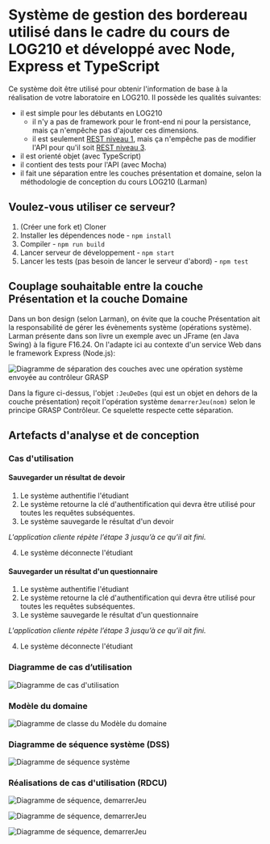 # Système de gestion des bordereau utilisé dans le cadre du cours de LOG210 et développé avec Node, Express et TypeScript

Ce système doit être utilisé pour obtenir l'information de base à la réalisation de votre laboratoire en LOG210. Il possède les qualités suivantes:

 - il est simple pour les débutants en LOG210
   - il n'y a pas de framework pour le front-end ni pour la persistance, mais ça n'empêche pas d'ajouter ces dimensions.
   - il est seulement [REST niveau 1](https://restfulapi.net/richardson-maturity-model/#level-one), mais ça n'empêche pas de modifier l'API pour qu'il soit [REST niveau 3](https://restfulapi.net/richardson-maturity-model/#level-three). 
 - il est orienté objet (avec TypeScript)
 - il contient des tests pour l'API (avec Mocha)
 - il fait une séparation entre les couches présentation et domaine, selon la méthodologie de conception du cours LOG210 (Larman)

## Voulez-vous utiliser ce serveur?

1. (Créer une fork et) Cloner
2. Installer les dépendences node - `npm install`
3. Compiler - `npm run build`
4. Lancer serveur de développement - `npm start`
5. Lancer les tests (pas besoin de lancer le serveur d'abord) - `npm test`

## Couplage souhaitable entre la couche Présentation et la couche Domaine

Dans un bon design (selon Larman), on évite que la couche Présentation ait la responsabilité de gérer les évènements système (opérations système). Larman présente dans son livre un exemple avec un JFrame (en Java Swing) à la figure F16.24. On l'adapte ici au contexte d'un service Web dans le framework Express (Node.js):

![Diagramme de séparation des couches avec une opération système envoyée au contrôleur GRASP](http://www.plantuml.com/plantuml/proxy?fmt=svg&src=https://bitbucket.org/yvanross/log210-systeme-gestion-bordereau-node-express-ts/src/master/docs/figure-f16.24-web.puml?cacheinc=5)

Dans la figure ci-dessus, l'objet `:JeuDeDes` (qui est un objet en dehors de la couche présentation) reçoit l'opération système `demarrerJeu(nom)` selon le principe GRASP Contrôleur. Ce squelette respecte cette séparation.

## Artefacts d'analyse et de conception

### Cas d'utilisation

#### Sauvegarder un résultat de devoir

1. Le système authentifie l'étudiant
2. Le système retourne la clé d'authentification qui devra être utilisé pour toutes les requêtes subséquentes.
3. Le système sauvegarde le résultat d'un devoir

*L'application cliente répète l’étape 3 jusqu’à ce qu’il ait fini.*

4. Le système déconnecte l'étudiant

#### Sauvegarder un résultat d'un questionnaire

1. Le système authentifie l'étudiant
2. Le système retourne la clé d'authentification qui devra être utilisé pour toutes les requêtes subséquentes.
3. Le système sauvegarde le résultat d'un questionnaire

*L'application cliente répète l’étape 3 jusqu’à ce qu’il ait fini.*

4. Le système déconnecte l'étudiant

### Diagramme de cas d’utilisation

![Diagramme de cas d'utilisation](http://www.plantuml.com/plantuml/proxy?fmt=svg&src=https://bitbucket.org/yvanross/log210-systeme-gestion-bordereau-node-express-ts/src/master/docs/dcu.puml?cacheinc=5)

### Modèle du domaine

![Diagramme de classe du Modèle du domaine](http://www.plantuml.com/plantuml/proxy?fmt=svg&src=https://bitbucket.org/yvanross/log210-systeme-gestion-bordereau-node-express-ts/src/master/docs/mdd.puml?cacheinc=5)

### Diagramme de séquence système (DSS)

![Diagramme de séquence système](http://www.plantuml.com/plantuml/proxy?fmt=svg&src=https://bitbucket.org/yvanross/log210-systeme-gestion-bordereau-node-express-ts/src/master/docs/dss-jouer.puml?cacheinc=5)

### Réalisations de cas d'utilisation (RDCU)

![Diagramme de séquence, demarrerJeu](http://www.plantuml.com/plantuml/proxy?fmt=svg&src=https://bitbucket.org/yvanross/log210-systeme-gestion-bordereau-node-express-ts/src/master/docs/rdcu-demarrerJeu.puml?cacheinc=5)

![Diagramme de séquence, demarrerJeu](http://www.plantuml.com/plantuml/proxy?fmt=svg&src=https://bitbucket.org/yvanross/log210-systeme-gestion-bordereau-node-express-ts/src/master/docs/rdcu-jouer.puml?cacheinc=5)

![Diagramme de séquence, demarrerJeu](http://www.plantuml.com/plantuml/proxy?fmt=svg&src=https://bitbucket.org/yvanross/log210-systeme-gestion-bordereau-node-express-ts/src/master/docs/rdcu-terminerJeu.puml?cacheinc=5)

